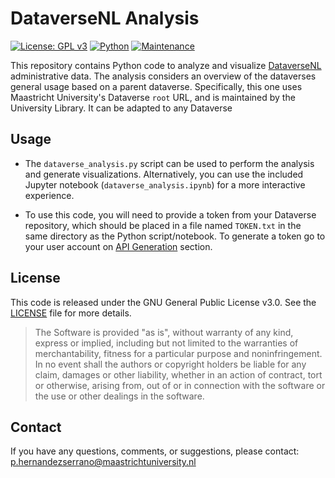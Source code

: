 # DataverseNL Analysis

[![License: GPL v3](https://img.shields.io/badge/License-GPLv3-blue.svg)](https://www.gnu.org/licenses/gpl-3.0) [![Python](https://img.shields.io/badge/python-3.6%7C3.7%7C3.8-blue.svg)](https://www.python.org/downloads/release/python-360/) [![Maintenance](https://img.shields.io/badge/Maintained%3F-yes-green.svg)](https://github.com/USERNAME/dataverse-analysis/graphs/commit-activity)

This repository contains Python code to analyze and visualize [DataverseNL](https://dataverse.nl/) administrative data. The analysis considers an overview of the dataverses general usage based on a parent dataverse. Specifically, this one uses Maastricht University's Dataverse `root` URL, and is maintained by the University Library. It can be adapted to any Dataverse

## Usage

- The `dataverse_analysis.py` script can be used to perform the analysis and generate visualizations. Alternatively, you can use the included Jupyter notebook (`dataverse_analysis.ipynb`) for a more interactive experience.

- To use this code, you will need to provide a token from your Dataverse repository, which should be placed in a file named `TOKEN.txt` in the same directory as the Python script/notebook. To generate a token go to your user account on [API Generation](https://dataverse.nl/dataverseuser.xhtml?selectTab=apiTokenTab) section.

## License

This code is released under the GNU General Public License v3.0. See the [LICENSE](LICENSE) file for more details.

> The Software is provided "as is", without warranty of any kind, express or implied, including but not limited to the warranties of merchantability, fitness for a particular purpose and noninfringement. In no event shall the authors or copyright holders be liable for any claim, damages or other liability, whether in an action of contract, tort or otherwise, arising from, out of or in connection with the software or the use or other dealings in the software.
 
## Contact

If you have any questions, comments, or suggestions, please contact: [p.hernandezserrano@maastrichtuniversity.nl](mailto:p.hernandezserrano@maastrichtuniversity.nl)
